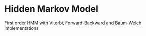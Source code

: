 # Hidden Markov Model
First order HMM with Viterbi, Forward-Backward and Baum-Welch implementations
